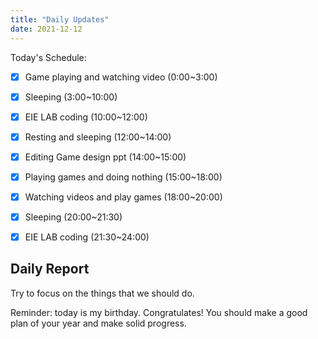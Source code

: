 ```yaml
---
title: "Daily Updates"
date: 2021-12-12
---
```




Today's Schedule:

- [x] Game playing and watching video (0:00~3:00)
- [x] Sleeping (3:00~10:00)
- [x] EIE LAB coding (10:00~12:00)
- [x] Resting and sleeping (12:00~14:00)
- [x] Editing Game design ppt (14:00~15:00)
- [x] Playing games and doing nothing (15:00~18:00)
- [x] Watching videos and play games (18:00~20:00)
- [x] Sleeping (20:00~21:30)
- [x] EIE LAB coding (21:30~24:00)



## Daily Report

Try to focus on the things that we should do.

Reminder: today is my birthday. Congratulates! You should make a good plan of your year and make solid progress.


